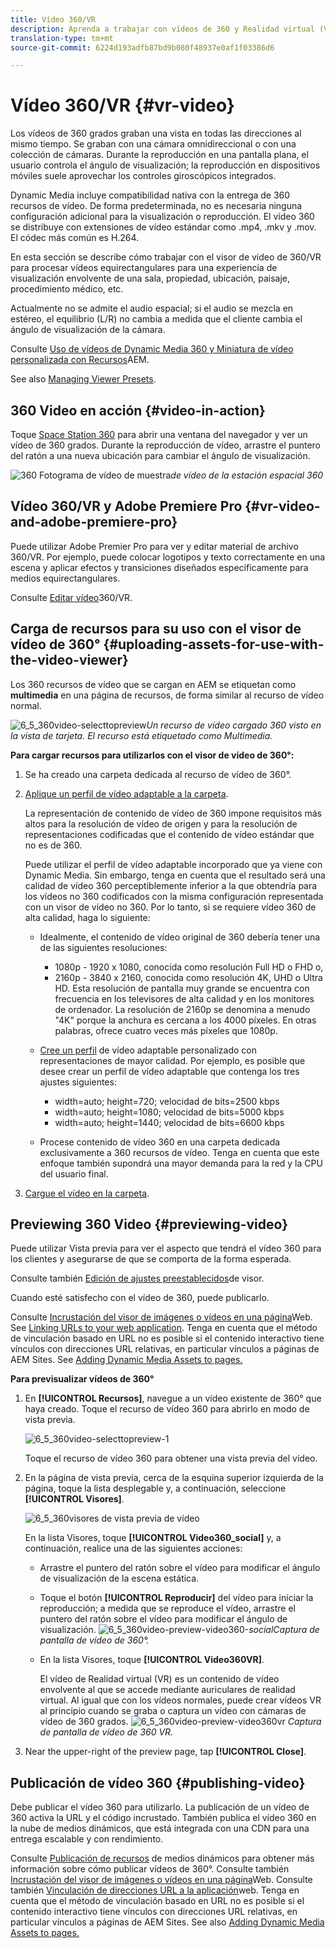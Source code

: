 ```yaml
---
title: Vídeo 360/VR
description: Aprenda a trabajar con vídeos de 360 y Realidad virtual (VR) en Dynamic Media.
translation-type: tm+mt
source-git-commit: 6224d193adfb87bd9b080f48937e0af1f03386d6

---
```



# Vídeo 360/VR {#vr-video}

Los vídeos de 360 grados graban una vista en todas las direcciones al mismo tiempo. Se graban con una cámara omnidireccional o con una colección de cámaras. Durante la reproducción en una pantalla plana, el usuario controla el ángulo de visualización; la reproducción en dispositivos móviles suele aprovechar los controles giroscópicos integrados.

Dynamic Media incluye compatibilidad nativa con la entrega de 360 recursos de vídeo. De forma predeterminada, no es necesaria ninguna configuración adicional para la visualización o reproducción. El vídeo 360 se distribuye con extensiones de vídeo estándar como .mp4, .mkv y .mov. El códec más común es H.264.

En esta sección se describe cómo trabajar con el visor de vídeo de 360/VR para procesar vídeos equirectangulares para una experiencia de visualización envolvente de una sala, propiedad, ubicación, paisaje, procedimiento médico, etc.

Actualmente no se admite el audio espacial; si el audio se mezcla en estéreo, el equilibrio (L/R) no cambia a medida que el cliente cambia el ángulo de visualización de la cámara.

Consulte [Uso de vídeos de Dynamic Media 360 y Miniatura de vídeo personalizada con Recursos](https://docs.adobe.com/content/help/en/experience-manager-learn/assets/dynamic-media/dynamic-media-360-video-custom-thumbnail-feature-video-use.html)AEM.

See also [Managing Viewer Presets](/help/assets/dynamic-media/managing-viewer-presets.md).

## 360 Video en acción {#video-in-action}

Toque [Space Station 360](http://mobiletest.scene7.com/s7viewers/html5/Video360Viewer.html?asset=Viewers/space_station_360-AVS) para abrir una ventana del navegador y ver un vídeo de 360 grados. Durante la reproducción de vídeo, arrastre el puntero del ratón a una nueva ubicación para cambiar el ángulo de visualización.

![360 Fotograma de vídeo de muestra](assets/6_5_360videoiss_simplified.png)*de vídeo de la estación espacial 360*

## Vídeo 360/VR y Adobe Premiere Pro {#vr-video-and-adobe-premiere-pro}

Puede utilizar Adobe Premier Pro para ver y editar material de archivo 360/VR. Por ejemplo, puede colocar logotipos y texto correctamente en una escena y aplicar efectos y transiciones diseñados específicamente para medios equirectangulares.

Consulte [Editar vídeo](https://helpx.adobe.com/premiere-pro/how-to/edit-360-vr-video.html)360/VR.

## Carga de recursos para su uso con el visor de vídeo de 360° {#uploading-assets-for-use-with-the-video-viewer}

Los 360 recursos de vídeo que se cargan en AEM se etiquetan como **multimedia** en una página de recursos, de forma similar al recurso de vídeo normal.

![6_5_360video-selecttopreview](assets/6_5_360video-selecttopreview.png)*Un recurso de vídeo cargado 360 visto en la vista de tarjeta. El recurso está etiquetado como Multimedia.*

**Para cargar recursos para utilizarlos con el visor de vídeo de 360°:**

1. Se ha creado una carpeta dedicada al recurso de vídeo de 360°.
1. [Aplique un perfil de vídeo adaptable a la carpeta](/help/assets/dynamic-media/video-profiles.md#applying-a-video-profile-to-folders).

   La representación de contenido de vídeo de 360 impone requisitos más altos para la resolución de vídeo de origen y para la resolución de representaciones codificadas que el contenido de vídeo estándar que no es de 360.

   Puede utilizar el perfil de vídeo adaptable incorporado que ya viene con Dynamic Media. Sin embargo, tenga en cuenta que el resultado será una calidad de vídeo 360 perceptiblemente inferior a la que obtendría para los vídeos no 360 codificados con la misma configuración representada con un visor de vídeo no 360. Por lo tanto, si se requiere vídeo 360 de alta calidad, haga lo siguiente:

   * Idealmente, el contenido de vídeo original de 360 debería tener una de las siguientes resoluciones:

      * 1080p - 1920 x 1080, conocida como resolución Full HD o FHD o,
      * 2160p - 3840 x 2160, conocida como resolución 4K, UHD o Ultra HD. Esta resolución de pantalla muy grande se encuentra con frecuencia en los televisores de alta calidad y en los monitores de ordenador. La resolución de 2160p se denomina a menudo &quot;4K&quot; porque la anchura es cercana a los 4000 píxeles. En otras palabras, ofrece cuatro veces más píxeles que 1080p.
   * [Cree un perfil](/help/assets/dynamic-media/video-profiles.md#creating-a-video-encoding-profile-for-adaptive-streaming) de vídeo adaptable personalizado con representaciones de mayor calidad. Por ejemplo, es posible que desee crear un perfil de vídeo adaptable que contenga los tres ajustes siguientes:

      * width=auto; height=720; velocidad de bits=2500 kbps
      * width=auto; height=1080; velocidad de bits=5000 kbps
      * width=auto; height=1440; velocidad de bits=6600 kbps
   * Procese contenido de vídeo 360 en una carpeta dedicada exclusivamente a 360 recursos de vídeo.
   Tenga en cuenta que este enfoque también supondrá una mayor demanda para la red y la CPU del usuario final.

1. [Cargue el vídeo en la carpeta](/help/assets/manage-video-assets.md#upload-and-preview-video-assets).

<!--

## Overriding the default aspect ratio of 360 videos  {#overriding-the-default-aspect-ratio-of-videos}

For an uploaded asset to qualify as a 360 video that you intend to use with the 360 Video viewer, the asset must have an aspect ratio of 2.

By default, AEM detects video as "360" if its aspect ratio (width/height) is 2.0. If you are an Administrator, you can override the default aspect ratio setting of 2 by setting the optional `s7video360AR` property in CRXDE Lite at the following:

* `/conf/global/settings/cloudconfigs/dmscene7/jcr:content`

  * **Property type**: Double
  * **Value**: floating-point aspect ratio, default 2.0.

After you set this property, it takes effect immediately on both existing videos and newly uploaded videos.

The aspect ratio applies to 360 video assets for the asset details page and the [Video 360 Media WCM component](/help/assets/dynamic-media/adding-dynamic-media-assets-to-pages.md#dynamic-media-components).

Start by uploading 360 Videos.

-->

## Previewing 360 Video {#previewing-video}

Puede utilizar Vista previa para ver el aspecto que tendrá el vídeo 360 para los clientes y asegurarse de que se comporta de la forma esperada.

Consulte también [Edición de ajustes preestablecidos](/help/assets/dynamic-media/managing-viewer-presets.md#editing-viewer-presets)de visor.

Cuando esté satisfecho con el vídeo de 360, puede publicarlo.

Consulte [Incrustación del visor de imágenes o vídeos en una página](/help/assets/dynamic-media/embed-code.md)Web.
See [Linking URLs to your web application](/help/assets/dynamic-media/linking-urls-to-yourwebapplication.md). Tenga en cuenta que el método de vinculación basado en URL no es posible si el contenido interactivo tiene vínculos con direcciones URL relativas, en particular vínculos a páginas de AEM Sites.
See [Adding Dynamic Media Assets to pages.](/help/assets/dynamic-media/adding-dynamic-media-assets-to-pages.md)

**Para previsualizar vídeos de 360°**

1. En **[!UICONTROL Recursos]**, navegue a un vídeo existente de 360° que haya creado. Toque el recurso de vídeo 360 para abrirlo en modo de vista previa.

   ![6_5_360video-selecttopreview-1](assets/6_5_360video-selecttopreview-1.png)

   Toque el recurso de vídeo 360 para obtener una vista previa del vídeo.

1. En la página de vista previa, cerca de la esquina superior izquierda de la página, toque la lista desplegable y, a continuación, seleccione **[!UICONTROL Visores]**.

   ![6_5_360visores de vista previa de vídeo](assets/6_5_360video-preview-viewers.png)

   En la lista Visores, toque **[!UICONTROL Video360_social]** y, a continuación, realice una de las siguientes acciones:

   * Arrastre el puntero del ratón sobre el vídeo para modificar el ángulo de visualización de la escena estática.
   * Toque el botón **[!UICONTROL Reproducir]** del vídeo para iniciar la reproducción; a medida que se reproduce el vídeo, arrastre el puntero del ratón sobre el vídeo para modificar el ángulo de visualización.
   ![6_5_360video-preview-video360-](assets/6_5_360video-preview-video360-social.png)*socialCaptura de pantalla de vídeo de 360°.*

   * En la lista Visores, toque **[!UICONTROL Video360VR]**.

      El vídeo de Realidad virtual (VR) es un contenido de vídeo envolvente al que se accede mediante auriculares de realidad virtual. Al igual que con los vídeos normales, puede crear vídeos VR al principio cuando se graba o captura un vídeo con cámaras de vídeo de 360 grados.
   ![6_5_360video-preview-video360vr](assets/6_5_360video-preview-video360vr.png)
   *Captura de pantalla de vídeo de 360 VR.*

1. Near the upper-right of the preview page, tap **[!UICONTROL Close]**.

## Publicación de vídeo 360 {#publishing-video}

Debe publicar el vídeo 360 para utilizarlo. La publicación de un vídeo de 360 activa la URL y el código incrustado. También publica el vídeo 360 en la nube de medios dinámicos, que está integrada con una CDN para una entrega escalable y con rendimiento.

Consulte [Publicación de recursos](/help/assets/dynamic-media/publishing-dynamicmedia-assets.md) de medios dinámicos para obtener más información sobre cómo publicar vídeos de 360°.
Consulte también [Incrustación del visor de imágenes o vídeos en una página](/help/assets/dynamic-media/embed-code.md)Web.
Consulte también [Vinculación de direcciones URL a la aplicación](/help/assets/dynamic-media/linking-urls-to-yourwebapplication.md)web. Tenga en cuenta que el método de vinculación basado en URL no es posible si el contenido interactivo tiene vínculos con direcciones URL relativas, en particular vínculos a páginas de AEM Sites.
See also [Adding Dynamic Media Assets to pages.](/help/assets/dynamic-media/adding-dynamic-media-assets-to-pages.md)
